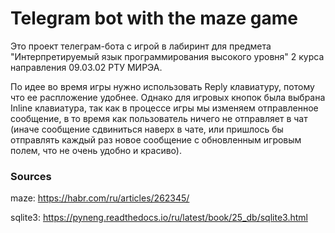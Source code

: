 # Telegram bot with the maze game

Это проект телеграм-бота с игрой в лабиринт для предмета "Интерпретируемый язык программирования высокого уровня" 2 курса направления 09.03.02 РТУ МИРЭА.

По идее во время игры нужно использовать Reply клавиатуру, потому что ее распложение удобнее. Однако для игровых кнопок была выбрана Inline клавиатура, так как в процессе игры мы изменяем отправленное сообщение, в то время как пользователь ничего не отправляет в чат (иначе сообщение сдвиниться наверх в чате, или пришлось бы отправлять каждый раз новое сообщение с обновленным игровым полем, что не очень удобно и красиво).

### Sources
maze: https://habr.com/ru/articles/262345/

sqlite3: https://pyneng.readthedocs.io/ru/latest/book/25_db/sqlite3.html